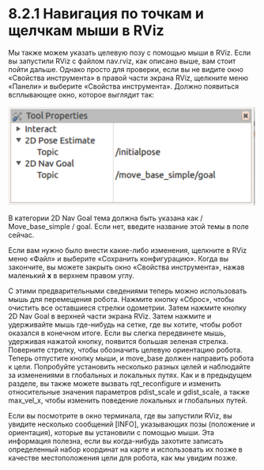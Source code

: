 # 8.2.1 Навигация по точкам и щелчкам мыши в RViz

Мы также можем указать целевую позу с помощью мыши в RViz. Если вы запустили RViz с файлом nav.rviz, как описано выше, вам стоит пойти дальше. Однако просто для проверки, если вы не видите окно «Свойства инструмента» в правой части экрана RViz, щелкните меню «Панели» и выберите «Свойства инструмента». Должно появиться всплывающее окно, которое выглядит так:

![](../../.gitbook/assets/snimok-ekrana-2020-06-12-v-20.21.14.png)

В категории 2D Nav Goal тема должна быть указана как / Move\_base\_simple / goal. Если нет, введите название этой темы в поле сейчас.

Если вам нужно было внести какие-либо изменения, щелкните в RViz меню «Файл»  и выберите «Сохранить конфигурацию». Когда вы закончите, вы можете закрыть окно «Свойства инструмента», нажав маленький **х** в верхнем правом углу.

С этими предварительными сведениями теперь можно использовать мышь для перемещения робота. Нажмите кнопку «Сброс», чтобы очистить все оставшиеся стрелки одометрии. Затем нажмите кнопку 2D Nav Goal в верхней части экрана RViz. Затем нажмите и удерживайте мышь где-нибудь на сетке, где вы хотите, чтобы робот оказался в конечном итоге. Если вы слегка передвинете мышь, удерживая нажатой кнопку, появится большая зеленая стрелка. Поверните стрелку, чтобы обозначить целевую ориентацию робота. Теперь отпустите кнопку мыши, и move\_base должен направить робота к цели. Попробуйте установить несколько разных целей и наблюдайте за изменениями в глобальных и локальных путях. Как и в предыдущем разделе, вы также можете вызвать rqt\_reconfigure и изменить относительные значения параметров pdist\_scale и gdist\_scale, а также max\_vel\_x, чтобы изменить поведение локальных и глобальных путей.

Если вы посмотрите в окно терминала, где вы запустили RViz, вы увидите несколько сообщений \[INFO\], указывающих позы \(положение и ориентация\), которые вы установили с помощью мыши. Эта информация полезна, если вы когда-нибудь захотите записать определенный набор координат на карте и использовать их позже в качестве местоположения цели для робота, как мы увидим позже.

